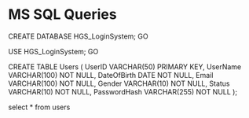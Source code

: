 <h1>MS SQL Queries</h1>
<p>
  CREATE DATABASE HGS_LoginSystem;
GO

USE HGS_LoginSystem;
GO

CREATE TABLE Users (
    UserID VARCHAR(50) PRIMARY KEY,
    UserName VARCHAR(100) NOT NULL,
    DateOfBirth DATE NOT NULL,
    Email VARCHAR(100) NOT NULL,
    Gender VARCHAR(10) NOT NULL,
    Status VARCHAR(10) NOT NULL,
    PasswordHash VARCHAR(255) NOT NULL
);

select * from users



</p>
